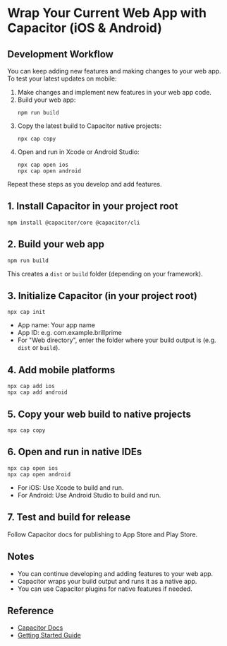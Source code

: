 # Wrap Your Current Web App with Capacitor (iOS & Android)

## Development Workflow

You can keep adding new features and making changes to your web app. To test your latest updates on mobile:

1. Make changes and implement new features in your web app code.
2. Build your web app:
   ```
   npm run build
   ```
3. Copy the latest build to Capacitor native projects:
   ```
   npx cap copy
   ```
4. Open and run in Xcode or Android Studio:
   ```
   npx cap open ios
   npx cap open android
   ```
Repeat these steps as you develop and add features.

## 1. Install Capacitor in your project root
```
npm install @capacitor/core @capacitor/cli
```

## 2. Build your web app
```
npm run build
```
This creates a `dist` or `build` folder (depending on your framework).

## 3. Initialize Capacitor (in your project root)
```
npx cap init
```
- App name: Your app name
- App ID: e.g. com.example.brillprime
- For "Web directory", enter the folder where your build output is (e.g. `dist` or `build`).

## 4. Add mobile platforms
```
npx cap add ios
npx cap add android
```

## 5. Copy your web build to native projects
```
npx cap copy
```

## 6. Open and run in native IDEs
```
npx cap open ios
npx cap open android
```
- For iOS: Use Xcode to build and run.
- For Android: Use Android Studio to build and run.

## 7. Test and build for release
Follow Capacitor docs for publishing to App Store and Play Store.

## Notes
- You can continue developing and adding features to your web app.
- Capacitor wraps your build output and runs it as a native app.
- You can use Capacitor plugins for native features if needed.

## Reference
- [Capacitor Docs](https://capacitorjs.com/docs)
- [Getting Started Guide](https://capacitorjs.com/docs/getting-started)
